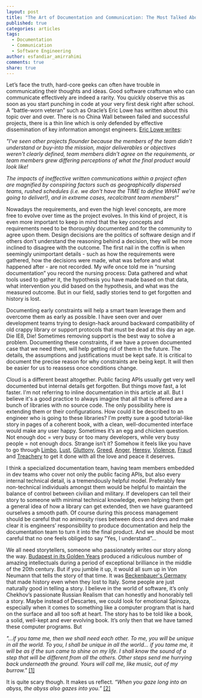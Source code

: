 ```yaml
---
layout: post
title: "The Art of Documentation and Communication: The Most Talked About and the Most Forgotten"
published: true
categories: articles
tags: 
  - Documentation
  - Communication
  - Software Engineering
author: esfandiar_amirrahimi
comments: true
share: true
---
```


Let’s face the truth, hard-core geeks can often have trouble in communicating their thoughts and ideas. Good software craftsman who can communicate effectively are indeed a rarity. You quickly observe this as soon as you start punching in code at your very first desk right after school. A “battle-worn veteran” such as Oracle’s Eric Lowe has written about this topic over and over.  There is no China Wall between failed and successful projects, there is a thin line which is only defended by effective dissemination of key information amongst engineers. [Eric Lowe writes](https://blogs.oracle.com/elowe/entry/the_role_of_documentation_in): 

*"I've seen other projects flounder because the members of the team didn't understand or buy-into the mission, major deliverables or objectives weren't clearly defined, team members didn't agree on the requirements, or team members grew differing perceptions of what the final product would look like!*

*The impacts of ineffective written communications within a project often are magnified by conspiring factors such as geographically dispersed teams, rushed schedules (i.e. we don't have the TIME to define WHAT we're going to deliver!), and in extreme cases, recalcitrant team members!"*

Nowadays the requirements, and even the high level concepts, are more free to evolve over time as the project evolves. In this kind of project,  it is even more important to keep in mind that the key concepts and requirements need to be thoroughly documented and for the community to agree upon them. Design decisions are the politics of software design and if others don't understand the reasoning behind a decision, they will be more inclined to disagree with the outcome. The first nail in the coffin is when seemingly unimportant details - such as how the requirements were gathered, how the decisions were made, what was before and what happened after - are not recorded. My wife once told me in “nursing documentation” you record the nursing process: Data gathered and what tools used to gather it, the hypothesis you have made based on that data, what intervention you did based on the hypothesis, and what was the measured outcome. But in our field, sadly stories tend to get forgotten and history is lost. 

Documenting early constraints will help a smart team leverage them and overcome them as early as possible. I have seen over and over development teams trying to design-hack around backward compatibility of old crappy library or support protocols that must be dead at this day an age. Die IE8, Die! Sometimes removing support is the best way to solve a problem. Documenting these constraints, if we have a proven documented case that we need them, will help getting rid of them in the future. The details, the assumptions and justifications must be kept safe. It is critical to document the precise reason for why constraints are being kept. It will then be easier for us to reassess once conditions change. 

Cloud is a different beast altogether. Public facing APIs usually get very well documented but internal details get forgotten. But things move fast, a lot faster. I'm not referring to inline documentation in this article at all. But I believe it's a good practice to always imagine that all that is offered are a bunch of libraries with no source code. The only possibility here is extending them or their configurations. How could it be described to an engineer who is going to these libraries? I'm pretty sure a good tutorial-like story in pages of a coherent book, with a clean, well-documented interface would make any user happy. Sometimes it’s an egg and chicken question. Not enough doc = very busy or too many developers, while very busy people = not enough docs. Strange isn’t it? Somehow it feels like you have to go through [Limbo](http://en.wikipedia.org/wiki/Inferno_%28Dante%29#First_Circle_.28Limbo.29), [Lust](http://en.wikipedia.org/wiki/Inferno_%28Dante%29#Second_Circle_.28Lust.29), [Gluttony](http://en.wikipedia.org/wiki/Inferno_%28Dante%29#Third_Circle_.28Gluttony.29), [Greed](http://en.wikipedia.org/wiki/Inferno_%28Dante%29#Fourth_Circle_.28Greed.29), [Anger](http://en.wikipedia.org/wiki/Inferno_%28Dante%29#Fifth_Circle_.28Anger.29), [Heresy](http://en.wikipedia.org/wiki/Inferno_%28Dante%29#Sixth_Circle_.28Heresy.29), [Violence](http://en.wikipedia.org/wiki/Inferno_%28Dante%29#Seventh_Circle_.28Violence.29), [Fraud](http://en.wikipedia.org/wiki/Inferno_%28Dante%29#Eighth_Circle_.28Fraud.29) and [Treachery](http://en.wikipedia.org/wiki/Inferno_%28Dante%29#Ninth_Circle_.28Treachery.29) to get it done with all the love and peace it deserves.

I think a specialized documentation team, having team members embedded in dev teams who cover not only the public facing APIs, but also every internal technical detail, is a tremendously helpful model. Preferably few non-technical individuals amongst them would be helpful to maintain the balance of control between civilian and military. If developers can tell their story to someone with minimal technical knowledge, even helping them get a general idea of how a library can get extended, then we have guaranteed ourselves a smooth path. Of course during this process management should be careful that no animosity rises between docs and devs and make clear it is engineers’ responsibility to produce documentation and help the documentation team to turn it into the final product. And we should be most careful that no one feels obliged to say “Yes, I understand”...  

We all need storytellers, someone who passionately writes our story along the way. [Budapest in its Golden Years](http://mta.hu/news_and_views/remembering-neumann-44141/) produced a ridiculous number of amazing intellectuals during a period of exceptional brilliance in the middle of the 20th century. But if you jumble it up, it would all sum up in Von Neumann that tells the story of that time. It was [Beckenbauer's Germany](https://www.youtube.com/watch?v=ZadCk5VBdRo) that made history even when they lost to Italy. Some people are just naturally good in telling a story. I believe in the world of software, it’s only Chekhov’s passionate Russian Realism that can honestly and honorably tell a story. Maybe instead of Descartes, we could look for emotional Spinoza, especially when it comes to something like a computer program that is hard on the surface and all too soft at heart. The story has to be told like a book, a solid, well-kept and ever evolving book. It’s only then that we have tamed these computer programs. But

*"…if you tame me, then we shall need each other. To me, you will be unique in all the world. To you, I shall be unique in all the world… if you tame me, it will be as if the sun came to shine on my life. I shall know the sound of a step that will be different from all the others. Other steps send me hurrying back underneath the ground. Yours will call me, like music, out of my burrow."* [[1]](http://en.wikipedia.org/wiki/The_Little_Prince)

It is quite scary though. It makes us reflect.  *“When you gaze long into an abyss, the abyss also gazes into you.”* [[2]](http://en.wikiquote.org/wiki/Beyond_Good_and_Evil)
